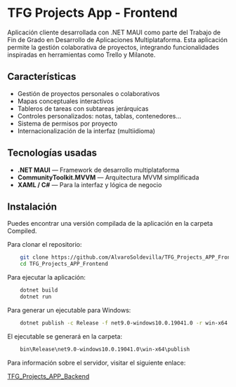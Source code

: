 
# TFG Projects App - Frontend

Aplicación cliente desarrollada con .NET MAUI como parte del Trabajo de Fin de Grado en Desarrollo de Aplicaciones Multiplataforma. Esta aplicación permite la gestión colaborativa de proyectos, integrando funcionalidades inspiradas en herramientas como Trello y Milanote.


## Características

- Gestión de proyectos personales o colaborativos
- Mapas conceptuales interactivos
- Tableros de tareas con subtareas jerárquicas
- Controles personalizados: notas, tablas, contenedores...
- Sistema de permisos por proyecto
- Internacionalización de la interfaz (multiidioma)


## Tecnologías usadas

- **.NET MAUI** — Framework de desarrollo multiplataforma
- **CommunityToolkit.MVVM** — Arquitectura MVVM simplificada
- **XAML / C#** — Para la interfaz y lógica de negocio


## Instalación

Puedes encontrar una versión compilada de la aplicación en la carpeta Compiled.

Para clonar el repositorio:

```bash
    git clone https://github.com/AlvaroSoldevilla/TFG_Projects_APP_Frontend
    cd TFG_Projects_APP_Frontend
```

Para ejecutar la aplicación:

```bash
    dotnet build
    dotnet run
```

Para generar un ejecutable para Windows:

```bash
    dotnet publish -c Release -f net9.0-windows10.0.19041.0 -r win-x64 --self-contained
```

El ejecutable se generará en la carpeta:

```bash
    bin\Release\net9.0-windows10.0.19041.0\win-x64\publish
```

Para información sobre el servidor, visitar el siguiente enlace:

[TFG_Projects_APP_Backend](https://github.com/AlvaroSoldevilla/TFG_Projects_APP_Backend)
